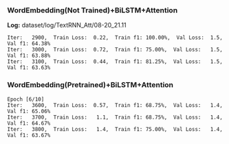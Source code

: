 ### WordEmbedding(Not Trained)+BiLSTM+Attention

**Log:** dataset/log/TextRNN_Att/08-20_21.11

```shell
Iter:   2900,  Train Loss:  0.22,  Train f1: 100.00%,  Val Loss:  1.5,  Val f1: 64.38%
Iter:   3000,  Train Loss:  0.72,  Train f1: 75.00%,  Val Loss:   1.5,  Val f1: 63.88%
Iter:   3100,  Train Loss:  0.44,  Train f1: 81.25%,  Val Loss:   1.5,  Val f1: 63.63%
```

### WordEmbedding(Pretrained)+BiLSTM+Attention

```
Epoch [6/10]
Iter:   3600,  Train Loss:  0.57,  Train f1: 68.75%,  Val Loss:   1.4,  Val f1: 65.06%
Iter:   3700,  Train Loss:   1.1,  Train f1: 68.75%,  Val Loss:   1.4,  Val f1: 64.67%
Iter:   3800,  Train Loss:   1.4,  Train f1: 75.00%,  Val Loss:   1.4,  Val f1: 63.67%
```




